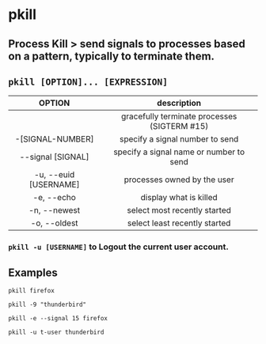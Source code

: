 # pkill

**Process Kill** > send signals to processes based on a pattern, typically to terminate them.
---

` pkill [OPTION]... [EXPRESSION] `
---

| **OPTION** | description |
|:---:|:---:|
|  | gracefully terminate processes (SIGTERM #15) |
| -[SIGNAL-NUMBER] | specify a signal number to send |
| --signal [SIGNAL] | specify a signal name or number to send |
| -u, --euid [USERNAME] | processes owned by the user |
| -e, --echo | display what is killed |
| -n, --newest | select most recently started |
| -o, --oldest | select least recently started |

### ` pkill -u [USERNAME] ` to **Logout** the current user account.

## Examples
` pkill firefox `

` pkill -9 "thunderbird" `

` pkill -e --signal 15 firefox `

` pkill -u t-user thunderbird `


